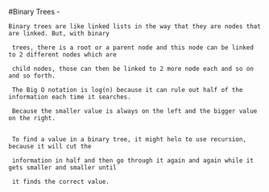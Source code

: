 #Binary Trees -

    Binary trees are like linked lists in the way that they are nodes that are linked. But, with binary

     trees, there is a root or a parent node and this node can be linked to 2 different nodes which are 

     child nodes, those can then be linked to 2 more node each and so on and so forth. 

     The Big O notation is log(n) because it can rule out half of the information each time it searches.
    
     Because the smaller value is always on the left and the bigger value on the right.


     To find a value in a binary tree, it might helo to use recursion, because it will cut the 
     
     information in half and then go through it again and again while it gets smaller and smaller until 
     
     it finds the correct value.